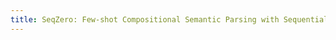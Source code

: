 ```yaml
---
title: SeqZero: Few-shot Compositional Semantic Parsing with Sequential Prompts and Zero-shot Models.
---
```

